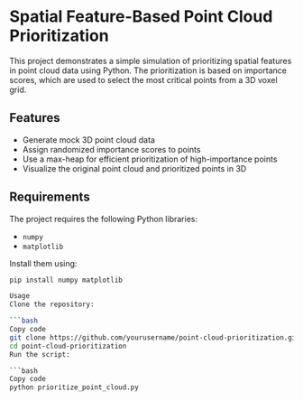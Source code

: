 # Spatial Feature-Based Point Cloud Prioritization

This project demonstrates a simple simulation of prioritizing spatial features in point cloud data using Python. The prioritization is based on importance scores, which are used to select the most critical points from a 3D voxel grid. 

## Features
- Generate mock 3D point cloud data
- Assign randomized importance scores to points
- Use a max-heap for efficient prioritization of high-importance points
- Visualize the original point cloud and prioritized points in 3D

## Requirements
The project requires the following Python libraries:
- `numpy`
- `matplotlib`

Install them using:
```bash
pip install numpy matplotlib

Usage
Clone the repository:

```bash
Copy code
git clone https://github.com/yourusername/point-cloud-prioritization.git
cd point-cloud-prioritization
Run the script:

```bash
Copy code
python prioritize_point_cloud.py
